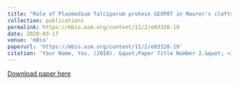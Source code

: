 ```yaml
---
title: "Role of Plasmodium falciparum protein GEXP07 in Maurer's clefts morphology, knob architecture, and P. falciparum EMP1 trafficking"
collection: publications
permalink: https://mbio.asm.org/content/11/2/e03320-19
date: 2020-03-17
venue: 'mBio'
paperurl: 'https://mbio.asm.org/content/11/2/e03320-19'
citation: 'Your Name, You. (2010). &quot;Paper Title Number 2.&quot; <i>Journal 1</i>. 1(2).'
---
```


[Download paper here](https://mbio.asm.org/content/mbio/11/2/e03320-19.full.pdf)